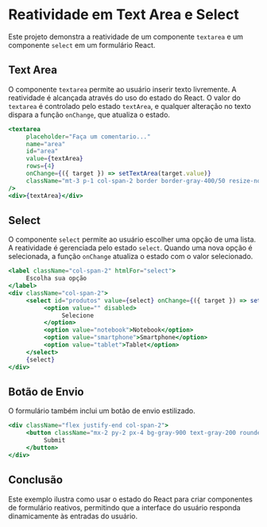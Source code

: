 # Reatividade em Text Area e Select

Este projeto demonstra a reatividade de um componente `textarea` e um componente `select` em um formulário React.

## Text Area

O componente `textarea` permite ao usuário inserir texto livremente. A reatividade é alcançada através do uso do estado do React. O valor do `textarea` é controlado pelo estado `textArea`, e qualquer alteração no texto dispara a função `onChange`, que atualiza o estado.

```jsx
<textarea
     placeholder="Faça um comentario..."
     name="area"
     id="area"
     value={textArea}
     rows={4}
     onChange={({ target }) => setTextArea(target.value)}
     className="mt-3 p-1 col-span-2 border border-gray-400/50 resize-none rounded-md placeholder:text-gray-300"
/>
<div>{textArea}</div>
```

## Select

O componente `select` permite ao usuário escolher uma opção de uma lista. A reatividade é gerenciada pelo estado `select`. Quando uma nova opção é selecionada, a função `onChange` atualiza o estado com o valor selecionado.

```jsx
<label className="col-span-2" htmlFor="select">
     Escolha sua opção
</label>
<div className="col-span-2">
     <select id="produtos" value={select} onChange={({ target }) => setSelect(target.value)}>
          <option value="" disabled>
               Selecione
          </option>
          <option value="notebook">Notebook</option>
          <option value="smartphone">Smartphone</option>
          <option value="tablet">Tablet</option>
     </select>
     {select}
</div>
```

## Botão de Envio

O formulário também inclui um botão de envio estilizado.

```jsx
<div className="flex justify-end col-span-2">
     <button className="mx-2 py-2 px-4 bg-gray-900 text-gray-200 rounded-md place-content-end cursor-pointer">
          Submit
     </button>
</div>
```

## Conclusão

Este exemplo ilustra como usar o estado do React para criar componentes de formulário reativos, permitindo que a interface do usuário responda dinamicamente às entradas do usuário.